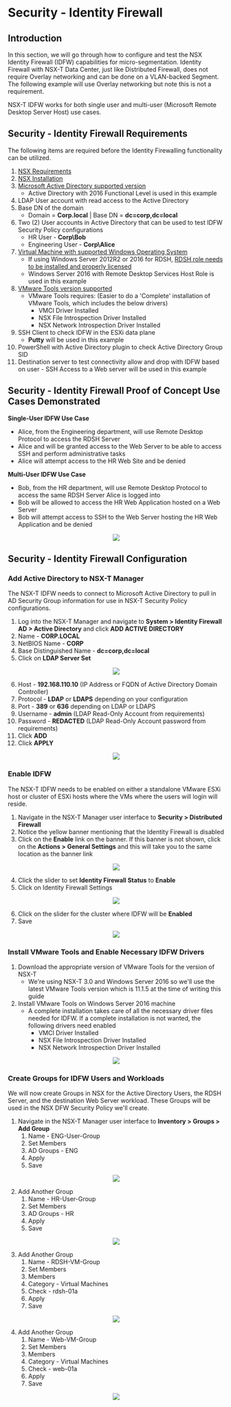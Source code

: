 # Security - Identity Firewall 

## Introduction

In this section, we will go through how to configure and test the NSX
Identity Firewall (IDFW) capabilities for micro-segmentation. Identity Firewall with NSX-T Data Center, just like Distributed Firewall, does not require Overlay networking and can be done on a VLAN-backed
Segment. The following example will use Overlay networking but note this
is not a requirement.

NSX-T IDFW works for both single user and multi-user (Microsoft Remote Desktop Server Host) use cases. 

## Security - Identity Firewall Requirements

The following items are required before the Identity Firewalling functionality can be utilized. 

1. [NSX Requirements](/docs/1-Requirements.md)
2. [NSX Installation](/docs/2-Installation.md)
3. [Microsoft Active Directory supported version](https://docs.vmware.com/en/VMware-NSX-T-Data-Center/3.0/administration/GUID-9CD3FC21-9ED4-4FB3-9E19-67A7C4D1F53E.html#GUID-9CD3FC21-9ED4-4FB3-9E19-67A7C4D1F53E)
    - Active Directory with 2016 Functional Level is used in this example
4.  LDAP User account with read access to the Active Directory
5.  Base DN of the domain
    - Domain = **Corp.local** | Base DN = **dc=corp,dc=local**
4.  Two (2) User accounts in Active Directory that can be used to test IDFW Security Policy configurations
    - HR User - **Corp\Bob** 
    - Engineering User - **Corp\Alice**
6.  [Virtual Machine with supported Windows Operating System](https://docs.vmware.com/en/VMware-NSX-T-Data-Center/3.0/administration/GUID-9CD3FC21-9ED4-4FB3-9E19-67A7C4D1F53E.html#GUID-9CD3FC21-9ED4-4FB3-9E19-67A7C4D1F53E)
    - If using Windows Server 2012R2 or 2016 for RDSH, [RDSH role needs to be installed and properly licensed](https://support.microsoft.com/en-us/help/2833839/guidelines-for-installing-the-remote-desktop-session-host-role-service)
    - Windows Server 2016 with Remote Desktop Services Host Role is used in this example
7.  [VMware Tools version supported](https://www.vmware.com/resources/compatibility/sim/interop_matrix.php#interop&175=&139=)
    - VMware Tools requires: (Easier to do a 'Complete' installation of VMware Tools, which includes the below drivers)
        - VMCI Driver Installed
        - NSX File Introspection Driver Installed
        - NSX Network Introspection Driver Installed
8.  SSH Client to check IDFW in the ESXi data plane
    - **Putty** will be used in this example
9.  PowerShell with Active Directory plugin to check Active Directory Group SID
10.  Destination server to test connectivity allow and drop with IDFW based on user
    - SSH Access to a Web server will be used in this example

## Security - Identity Firewall Proof of Concept Use Cases Demonstrated

**Single-User IDFW Use Case**
- Alice, from the Engineering department, will use Remote Desktop Protocol to access the RDSH Server
- Alice and will be granted access to the Web Server to be able to access SSH and perform administrative tasks
- Alice will attempt access to the HR Web Site and be denied

**Multi-User IDFW Use Case**
- Bob, from the HR department, will use Remote Desktop Protocol to access the same RDSH Server Alice is logged into
- Bob will be allowed to access the HR Web Application hosted on a Web Server
- Bob will attempt access to SSH to the Web Server hosting the HR Web Application and be denied

<p align="center">
    <img src=/docs/assets/Graphics/IDFW/IDFW_topology.png>
</p>

## Security - Identity Firewall Configuration

### Add Active Directory to NSX-T Manager

The NSX-T IDFW needs to connect to Microsoft Active Directory to pull in AD Security Group information for use in NSX-T Security Policy configurations.

1. Log into the NSX-T Manager and navigate to **System > Identity Firewall AD > Active Directory** and click **ADD ACTIVE DIRECTORY**
2. Name - **CORP.LOCAL**
3. NetBIOS Name - **CORP**
4. Base Distinguished Name - **dc=corp,dc=local**
5. Click on **LDAP Server Set**

<p align="center">
    <img src=/docs/assets/Graphics/IDFW/IDFW.step1.png>
</p>


6. Host - **192.168.110.10** (IP Address or FQDN of Active Directory Domain Controller)
7. Protocol - **LDAP** or **LDAPS** depending on your configuration
8. Port - **389** or **636** depending on LDAP or LDAPS
9. Username - **admin** (LDAP Read-Only Account from requirements)
10. Password - **REDACTED** (LDAP Read-Only Account password from requirements)
11. Click **ADD**
12. Click **APPLY**

<p align="center">
    <img src=/docs/assets/Graphics/IDFW/IDFW.step2.png>
</p>

### Enable IDFW

The NSX-T IDFW needs to be enabled on either a standalone VMware ESXi host or cluster of ESXi hosts where the VMs where the users will login will reside.

1. Navigate in the NSX-T Manager user interface to **Security > Distributed Firewall**
2. Notice the yellow banner mentioning that the Identity Firewall is disabled
3. Click on the **Enable** link on the banner.  If this banner is not shown, click on the **Actions > General Settings** and this will take you to the same location as the banner link

<p align="center">
    <img src=/docs/assets/Graphics/IDFW/IDFW.step3.png>
</p>

4. Click the slider to set **Identity Firewall Status** to **Enable**
5. Click on Identity Firewall Settings

<p align="center">
    <img src=/docs/assets/Graphics/IDFW/IDFW.step4.png>
</p>

6. Click on the slider for the cluster where IDFW will be **Enabled**
7. Save

<p align="center">
    <img src=/docs/assets/Graphics/IDFW/IDFW.step5.png>
</p>

### Install VMware Tools and Enable Necessary IDFW Drivers

1. Download the appropriate version of VMware Tools for the version of NSX-T
    - We're using NSX-T 3.0 and Windows Server 2016 so we'll use the latest VMware Tools version which is 11.1.5 at the time of writing this guide
2. Install VMware Tools on Windows Server 2016 machine
    - A complete installation takes care of all the necessary driver files needed for IDFW.  If a complete installation is not wanted, the following drivers need enabled
        - VMCI Driver Installed
        - NSX File Introspection Driver Installed
        - NSX Network Introspection Driver Installed

<p align="center">
    <img src=/docs/assets/Graphics/IDFW/IDFW.step6.png>
</p>

### Create Groups for IDFW Users and Workloads

We will now create Groups in NSX for the Active Directory Users, the RDSH Server, and the destination Web Server workload.  These Groups will be used in the NSX DFW Security Policy we'll create.

1. Navigate in the NSX-T Manager user interface to **Inventory > Groups > Add Group**
    1. Name - ENG-User-Group
    2. Set Members
    3. AD Groups - ENG
    4. Apply
    5. Save

<p align="center">
    <img src=/docs/assets/Graphics/IDFW/IDFW.step7.png>
</p>

2. Add Another Group
    1. Name - HR-User-Group
    2. Set Members
    3. AD Groups - HR
    4. Apply
    5. Save

<p align="center">
    <img src=/docs/assets/Graphics/IDFW/IDFW.step8.png>
</p>

3. Add Another Group
    1. Name - RDSH-VM-Group
    2. Set Members
    3. Members
    4. Category - Virtual Machines
    5. Check - rdsh-01a
    6. Apply
    7. Save

<p align="center">
    <img src=/docs/assets/Graphics/IDFW/IDFW.step9.png>
</p>

4. Add Another Group
    1. Name - Web-VM-Group
    2. Set Members
    3. Members
    4. Category - Virtual Machines
    5. Check - web-01a
    6. Apply
    7. Save

<p align="center">
    <img src=/docs/assets/Graphics/IDFW/IDFW.step10.png>
</p>